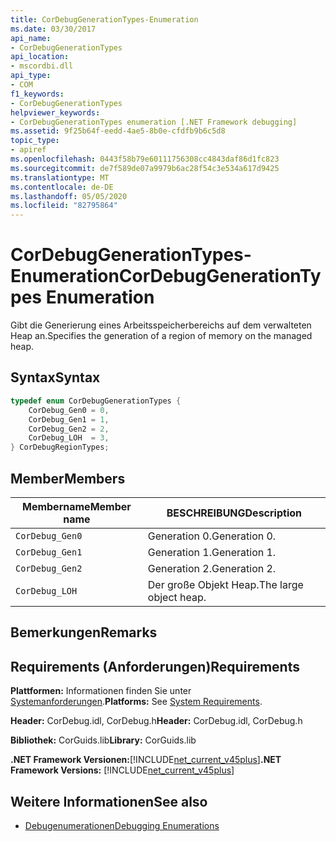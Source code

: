 ```yaml
---
title: CorDebugGenerationTypes-Enumeration
ms.date: 03/30/2017
api_name:
- CorDebugGenerationTypes
api_location:
- mscordbi.dll
api_type:
- COM
f1_keywords:
- CorDebugGenerationTypes
helpviewer_keywords:
- CorDebugGenerationTypes enumeration [.NET Framework debugging]
ms.assetid: 9f25b64f-eedd-4ae5-8b0e-cfdfb9b6c5d8
topic_type:
- apiref
ms.openlocfilehash: 0443f58b79e60111756308cc4843daf86d1fc823
ms.sourcegitcommit: de7f589de07a9979b6ac28f54c3e534a617d9425
ms.translationtype: MT
ms.contentlocale: de-DE
ms.lasthandoff: 05/05/2020
ms.locfileid: "82795864"
---
```

# <a name="cordebuggenerationtypes-enumeration"></a><span data-ttu-id="a6cc3-102">CorDebugGenerationTypes-Enumeration</span><span class="sxs-lookup"><span data-stu-id="a6cc3-102">CorDebugGenerationTypes Enumeration</span></span>
<span data-ttu-id="a6cc3-103">Gibt die Generierung eines Arbeitsspeicherbereichs auf dem verwalteten Heap an.</span><span class="sxs-lookup"><span data-stu-id="a6cc3-103">Specifies the generation of a region of memory on the managed heap.</span></span>  
  
## <a name="syntax"></a><span data-ttu-id="a6cc3-104">Syntax</span><span class="sxs-lookup"><span data-stu-id="a6cc3-104">Syntax</span></span>  
  
```cpp  
typedef enum CorDebugGenerationTypes {  
    CorDebug_Gen0 = 0,  
    CorDebug_Gen1 = 1,  
    CorDebug_Gen2 = 2,  
    CorDebug_LOH  = 3,  
} CorDebugRegionTypes;  
```  
  
## <a name="members"></a><span data-ttu-id="a6cc3-105">Member</span><span class="sxs-lookup"><span data-stu-id="a6cc3-105">Members</span></span>  
  
|<span data-ttu-id="a6cc3-106">Membername</span><span class="sxs-lookup"><span data-stu-id="a6cc3-106">Member name</span></span>|<span data-ttu-id="a6cc3-107">BESCHREIBUNG</span><span class="sxs-lookup"><span data-stu-id="a6cc3-107">Description</span></span>|  
|-----------------|-----------------|  
|`CorDebug_Gen0`|<span data-ttu-id="a6cc3-108">Generation 0.</span><span class="sxs-lookup"><span data-stu-id="a6cc3-108">Generation 0.</span></span>|  
|`CorDebug_Gen1`|<span data-ttu-id="a6cc3-109">Generation 1.</span><span class="sxs-lookup"><span data-stu-id="a6cc3-109">Generation 1.</span></span>|  
|`CorDebug_Gen2`|<span data-ttu-id="a6cc3-110">Generation 2.</span><span class="sxs-lookup"><span data-stu-id="a6cc3-110">Generation 2.</span></span>|  
|`CorDebug_LOH`|<span data-ttu-id="a6cc3-111">Der große Objekt Heap.</span><span class="sxs-lookup"><span data-stu-id="a6cc3-111">The large object heap.</span></span>|  
  
## <a name="remarks"></a><span data-ttu-id="a6cc3-112">Bemerkungen</span><span class="sxs-lookup"><span data-stu-id="a6cc3-112">Remarks</span></span>  
  
## <a name="requirements"></a><span data-ttu-id="a6cc3-113">Requirements (Anforderungen)</span><span class="sxs-lookup"><span data-stu-id="a6cc3-113">Requirements</span></span>  
 <span data-ttu-id="a6cc3-114">**Plattformen:** Informationen finden Sie unter [Systemanforderungen](../../get-started/system-requirements.md).</span><span class="sxs-lookup"><span data-stu-id="a6cc3-114">**Platforms:** See [System Requirements](../../get-started/system-requirements.md).</span></span>  
  
 <span data-ttu-id="a6cc3-115">**Header:** CorDebug.idl, CorDebug.h</span><span class="sxs-lookup"><span data-stu-id="a6cc3-115">**Header:** CorDebug.idl, CorDebug.h</span></span>  
  
 <span data-ttu-id="a6cc3-116">**Bibliothek:** CorGuids.lib</span><span class="sxs-lookup"><span data-stu-id="a6cc3-116">**Library:** CorGuids.lib</span></span>  
  
 <span data-ttu-id="a6cc3-117">**.NET Framework Versionen:**[!INCLUDE[net_current_v45plus](../../../../includes/net-current-v45plus-md.md)]</span><span class="sxs-lookup"><span data-stu-id="a6cc3-117">**.NET Framework Versions:** [!INCLUDE[net_current_v45plus](../../../../includes/net-current-v45plus-md.md)]</span></span>  
  
## <a name="see-also"></a><span data-ttu-id="a6cc3-118">Weitere Informationen</span><span class="sxs-lookup"><span data-stu-id="a6cc3-118">See also</span></span>

- [<span data-ttu-id="a6cc3-119">Debugenumerationen</span><span class="sxs-lookup"><span data-stu-id="a6cc3-119">Debugging Enumerations</span></span>](debugging-enumerations.md)
